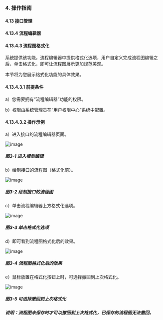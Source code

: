 ### 4. 操作指南

#### 4.13 接口管理

#### 4.13.4 流程编辑器

#### 4.13.4.3 流程图格式化

系统提供该功能，流程编辑器中提供格式化选项，用户自定义完成流程图编辑之后，单击格式化，即可让流程图展示更加规范美观。

本节将为您展示格式化功能的具体效果。

#### 4.13.4.3.1 前提条件

a）您需要拥有“流程编辑器”功能的权限。

b）权限由系统管理员在“用户权限中心”系统中配置。

#### 4.13.4.3.2 操作示例

a）进入接口的流程编辑器页面。

![image](https://user-images.githubusercontent.com/79617492/197717492-77bd6c98-9dc7-496b-8a27-80485e80d4e9.png)

##### 图3-1 进入模型编辑

b）绘制接口的流程图（格式化前）。

![image](https://user-images.githubusercontent.com/79617492/197717502-d0e4f056-b001-4bc9-aeb0-8ac9bac8c2f2.png)

##### 图3-2 绘制接口的流程图

c）单击流程编辑器上方格式化选项。

![image](https://user-images.githubusercontent.com/79617492/197717528-0d6a2326-0736-48a7-a132-ec2919a7bf05.png)

##### 图3-3 单击格式化选项

d）即可看到流程图格式化后的效果。

![image](https://user-images.githubusercontent.com/79617492/197717557-970d6c0f-9442-4214-9933-ca07695edcaf.png)

##### 图3-4 流程图格式化后的效果

e）鼠标放置在格式化按钮上时，可选择撤回到上次格式化。

![image](https://user-images.githubusercontent.com/79617492/197717585-f9877321-d6ae-4da1-935c-fdac9028a800.png)

##### 图3-5 可选择撤回到上次格式化

##### 说明：流程图未保存时才可以撤回到上次格式化，已保存的流程图无法撤回。
